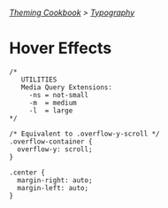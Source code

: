 ###### [Theming Cookbook](../index.md)  >  [Typography](./index.md)

# Hover Effects


```postcss
/*
   UTILITIES
   Media Query Extensions:
     -ns = not-small
     -m  = medium
     -l  = large
*/

/* Equivalent to .overflow-y-scroll */
.overflow-container {
  overflow-y: scroll;
}

.center {
  margin-right: auto;
  margin-left: auto;
}
```